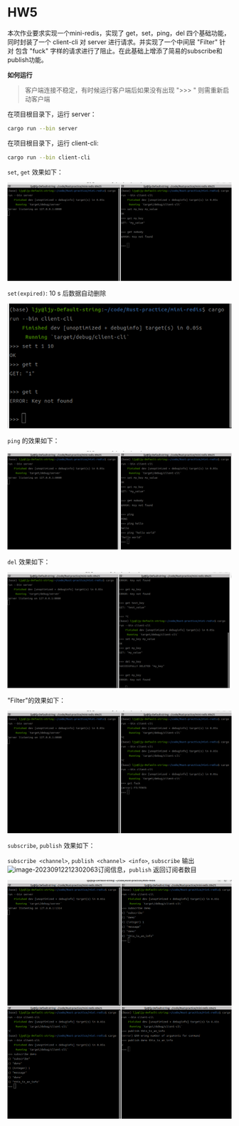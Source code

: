 # HW5

本次作业要求实现一个mini-redis，实现了 get，set，ping，del 四个基础功能，同时封装了一个 client-cli 对 server 进行请求。并实现了一个中间层 "Filter" 针对 包含 "fuck" 字样的请求进行了阻止。在此基础上增添了简易的subscribe和publish功能。

**如何运行**

> 客户端连接不稳定，有时候运行客户端后如果没有出现 ">>> " 则需重新启动客户端

在项目根目录下，运行 server：

```bash
cargo run --bin server
```

在项目根目录下，运行 client-cli:

```bash
cargo run --bin client-cli
```

`set`, `get` 效果如下：

![image-20230912205250698](./img/image-20230912205250698.png)

`set(expired)`: 10 s 后数据自动删除

![image-20230912210427006](./img/image-20230912210427006.png)

`ping` 的效果如下：

![image-20230912205424878](./img/image-20230912205424878.png)

`del` 效果如下：

![image-20230912205638050](./img/image-20230912205638050.png)

"Filter"的效果如下：

![image-20230912210016100](./img/image-20230912210016100.png)

`subscribe`, `publish` 效果如下：

`subscribe <channel>`, `publish <channel> <info>`, `subscribe` 输出![image-20230912212302063](./image-20230912212302063.png)订阅信息，`publish` 返回订阅者数目

![image-20230912212037099](./img/image-20230912212037099.png)

